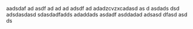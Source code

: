 aadsdaf
ad
asdf
ad
ad
ad
adsdf
ad
adadzcvzxcadasd
as
d
asdads
dsd
adsdasdasd
sdasdadfadds
adaddads
asdadf
asddadad
adsasd
dfasd
asd
ds
